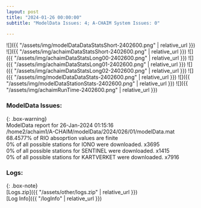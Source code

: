 ```yaml
---
layout: post
title: "2024-01-26 00:00:00"
subtitle: "ModelData Issues: 4; A-CHAIM System Issues: 0"

---
```


![]({{ "/assets/img/modelDataDataStatsShort-2402600.png" | relative_url }})
![]({{ "/assets/img/achaimDataStatsShort-2402600.png" | relative_url }})
![]({{ "/assets/img/achaimDataStatsLong00-2402600.png" | relative_url }})
![]({{ "/assets/img/achaimDataStatsLong01-2402600.png" | relative_url }})
![]({{ "/assets/img/achaimDataStatsLong02-2402600.png" | relative_url }})
![]({{ "/assets/img/modelDataDataStats-2402600.png" | relative_url }})
![]({{ "/assets/img/modelDataStationStats-2402600.png" | relative_url }})
![]({{ "/assets/img/achaimRunTime-2402600.png" | relative_url }})


### ModelData Issues:  
  
{: .box-warning}  
 ModelData report for 26-Jan-2024 01:15:16   
 /home2/achaim1/A-CHAIM/modelData/2024/026/01/modelData.mat   
 68.4577% of RIO absoprtion values are finite   
 0% of all possible stations for IONO were downloaded. x3695   
 0% of all possible stations for SENTINEL were downloaded. x1415   
 0% of all possible stations for KARTVERKET were downloaded. x7916   
  


### Logs:  
  
{: .box-note}  
[Logs.zip]({{ "/assets/other/logs.zip" | relative_url }})  
[Log Info]({{ "/logInfo" | relative_url }})  
